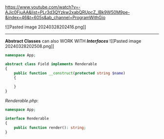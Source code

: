 https://www.youtube.com/watch?v=-AJic0FjuAA&list=PLr3d3QYzkw2xabQRUpcZ_IBk9W50M9pe-&index=46&t=605s&ab_channel=ProgramWithGio

![[Pasted image 20240328202416.png]]

---

__Abstract Classes__ can also WORK WITH ___Interfaces___
![[Pasted image 20240328202508.png]]

```php
namespace App;

abstract class Field implements Renderable
{
	public function __construct(protected string $name)
	{
	
	}
}
```

_Renderable.php_:
```php
namespace App;

interface Renderable
{
	public function render(): string;
}
```